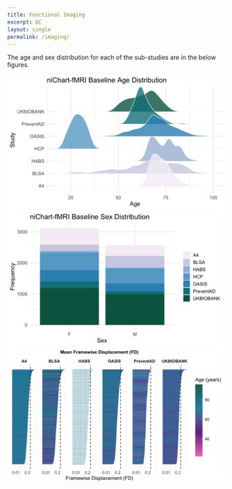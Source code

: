 ```yaml
---
title: Functional Imaging
excerpt: QC
layout: single
permalink: /imaging/
---
```


The age and sex distribution for each of the sub-studies are in the below figures.

![](/assets/images/fmri_age_dist.png)
![](/assets/images/fmri_study_sex.png)
![](/assets/images/fmri_meanFD.png)

